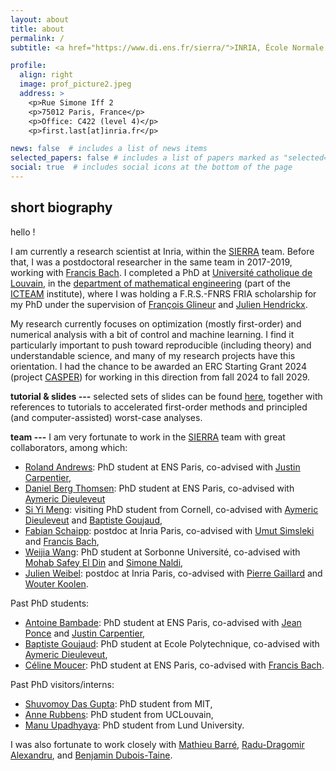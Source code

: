 ```yaml
---
layout: about
title: about
permalink: /
subtitle: <a href="https://www.di.ens.fr/sierra/">INRIA, École Normale Supérieure, Paris, France.</a>

profile:
  align: right
  image: prof_picture2.jpeg
  address: >
    <p>Rue Simone Iff 2
    <p>75012 Paris, France</p>
    <p>Office: C422 (level 4)</p>
    <p>first.last[at]inria.fr</p>

news: false  # includes a list of news items
selected_papers: false # includes a list of papers marked as "selected={true}"
social: true  # includes social icons at the bottom of the page
---
```


## short biography
hello !

I am currently a research scientist at Inria, within the [SIERRA](https://www.di.ens.fr/sierra/) team. Before that, I was a postdoctoral researcher in the same team in 2017-2019, working with [Francis Bach](http://www.di.ens.fr/~fbach/). I completed a PhD at [Université catholique de Louvain](http://www.uclouvain.be), in the [department of mathematical engineering](http://www.uclouvain.be/inma) (part of the [ICTEAM](https://uclouvain.be/en/research-institutes/icteam) institute), where I was holding a F.R.S.-FNRS FRIA scholarship for my PhD under the supervision of [François Glineur](http://perso.uclouvain.be/francois.glineur) and [Julien Hendrickx](http://perso.uclouvain.be/julien.hendrickx).

My research currently focuses on optimization (mostly first-order) and numerical analysis with a bit of control and machine learning. I find it particularly important to push toward reproducible (including theory) and understandable science, and many of my research projects have this orientation. I had the chance to be awarded an ERC Starting Grant 2024 (project [CASPER](https://erc.europa.eu/sites/default/files/2024-09/erc-2024-stg-results-all-domains.pdf)) for working in this direction from fall 2024 to fall 2029.

**tutorial & slides ---** selected sets of slides can be found [here](/tutorials), together with references to tutorials to accelerated first-order methods and principled (and computer-assisted) worst-case analyses.

**team ---** I am very fortunate to work in the [SIERRA](https://www.di.ens.fr/sierra/) team with great collaborators, among which:
+ [Roland Andrews](https://www.linkedin.com/in/roland-andrews/): PhD student at ENS Paris, co-advised with [Justin Carpentier](https://jcarpent.github.io/),
+ [Daniel Berg Thomsen](https://bergthomsen.com/): PhD student at ENS Paris, co-advised with [Aymeric Dieuleveut](http://www.cmap.polytechnique.fr/~aymeric.dieuleveut/)
+ [Si Yi Meng](https://www.cs.cornell.edu/~siyimeng/): visiting PhD student from Cornell, co-advised with [Aymeric Dieuleveut](http://www.cmap.polytechnique.fr/~aymeric.dieuleveut/) and [Baptiste Goujaud](https://bgoujaud.github.io/),
+ [Fabian Schaipp](https://fabian-sp.github.io/): postdoc at Inria Paris, co-advised with [Umut Simsleki](https://www.di.ens.fr/umut.simsekli/) and [Francis Bach](https://www.di.ens.fr/~fbach/),
+ [Weijia Wang](https://weijia.wang/): PhD student at Sorbonne Université, co-advised with [Mohab Safey El Din](https://polsys.lip6.fr/~safey/) and [Simone Naldi](https://www.unilim.fr/pages_perso/simone.naldi/),
+ [Julien Weibel](https://www.normalesup.org/~jweibel/): postdoc at Inria Paris, co-advised with [Pierre Gaillard](http://pierre.gaillard.me/) and [Wouter Koolen](https://wouterkoolen.info/).

Past PhD students:
+ [Antoine Bambade](https://bambade.github.io/): PhD student at ENS Paris, co-advised with [Jean Ponce](https://www.di.ens.fr/~ponce/) and [Justin Carpentier](https://jcarpent.github.io/),
+ [Baptiste Goujaud](https://bgoujaud.github.io/): PhD student at Ecole Polytechnique, co-advised with [Aymeric Dieuleveut](http://www.cmap.polytechnique.fr/~aymeric.dieuleveut/),
+ [Céline Moucer](https://cmoucer.github.io/): PhD student at ENS Paris, co-advised with [Francis Bach](https://www.di.ens.fr/~fbach/).

Past PhD visitors/interns:
+ [Shuvomoy Das Gupta](https://shuvomoy.github.io/): PhD student from MIT,
+ [Anne Rubbens](https://www.uclouvain.be/fr/people/anne.rubbens): PhD student from UCLouvain,
+ [Manu Upadhyaya](https://manuupadhyaya.github.io/): PhD student from Lund University.

I was also fortunate to work closely with [Mathieu Barré](https://mathbarre.github.io/), [Radu-Dragomir Alexandru](https://radualexandrudragomir.github.io/), and [Benjamin Dubois-Taine](https://bpauld.github.io/).
